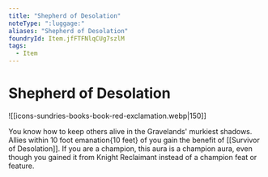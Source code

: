 ```yaml
---
title: "Shepherd of Desolation"
noteType: ":luggage:"
aliases: "Shepherd of Desolation"
foundryId: Item.jfFTFNlqCUg7szlM
tags:
  - Item
---
```


# Shepherd of Desolation
![[icons-sundries-books-book-red-exclamation.webp|150]]

You know how to keep others alive in the Gravelands' murkiest shadows. Allies within 10 foot emanation{10 feet} of you gain the benefit of [[Survivor of Desolation]]. If you are a champion, this aura is a champion aura, even though you gained it from Knight Reclaimant instead of a champion feat or feature.
